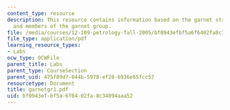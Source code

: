 ```yaml
---
content_type: resource
description: This resource contains information based on the garnet structure, identification,
  and members of the garnet group.
file: /media/courses/12-109-petrology-fall-2005/bf0943efbf5a6f6402fa8c34094aaa52_garnetgr1.pdf
file_type: application/pdf
learning_resource_types:
- Labs
ocw_type: OCWFile
parent_title: Labs
parent_type: CourseSection
parent_uid: 475f89d7-044b-5978-ef28-6936e65fcc57
resourcetype: Document
title: garnetgr1.pdf
uid: bf0943ef-bf5a-6f64-02fa-8c34094aaa52
---
```

